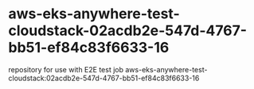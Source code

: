 # aws-eks-anywhere-test-cloudstack-02acdb2e-547d-4767-bb51-ef84c83f6633-16
repository for use with E2E test job aws-eks-anywhere-test-cloudstack:02acdb2e-547d-4767-bb51-ef84c83f6633-16
